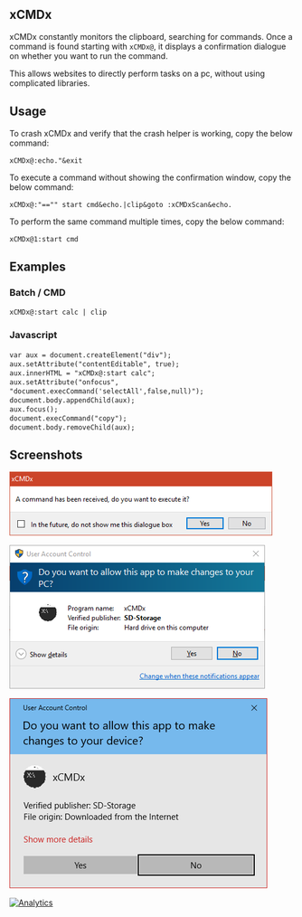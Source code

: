 ## xCMDx
xCMDx constantly monitors the clipboard, searching for commands. Once a command is found starting with `xCMDx@`, it displays a confirmation dialogue on whether you want to run the command.

This allows websites to directly perform tasks on a pc, without using complicated libraries.
## Usage

To crash xCMDx and verify that the crash helper is working, copy the below command:

    xCMDx@:echo."&exit
To execute a command without showing the confirmation window, copy the below command:

    xCMDx@:"=="" start cmd&echo.|clip&goto :xCMDxScan&echo.
To perform the same command multiple times, copy the below command:

    xCMDx@1:start cmd

## Examples
### Batch / CMD

    xCMDx@:start calc | clip

### Javascript
    var aux = document.createElement("div");
    aux.setAttribute("contentEditable", true);
    aux.innerHTML = "xCMDx@:start calc";
    aux.setAttribute("onfocus", "document.execCommand('selectAll',false,null)");
    document.body.appendChild(aux);
    aux.focus();
    document.execCommand("copy");
    document.body.removeChild(aux);

## Screenshots
![](pictures/1.png)

![](pictures/2.png)

![](pictures/3.png)

[![Analytics](https://ga-beacon.appspot.com/UA-85426772-5/xCMDx/?pixel)](https://github.com/igrigorik/ga-beacon)
